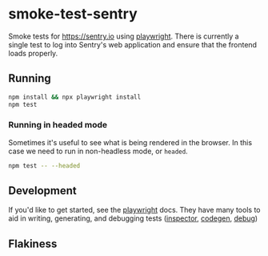 # smoke-test-sentry

Smoke tests for https://sentry.io using [playwright](https://playwright.dev/).
There is currently a single test to log into Sentry's web application and
ensure that the frontend loads properly.


## Running

```bash
npm install && npx playwright install
npm test
```

### Running in headed mode

Sometimes it's useful to see what is being rendered in the browser. In this case we need to run in non-headless mode, or `headed`.
```bash
npm test -- --headed
```

## Development

If you'd like to get started, see the [playwright](https://playwright.dev/)
docs. They have many tools to aid in writing, generating, and debugging tests
([inspector](https://playwright.dev/docs/inspector),
[codegen](https://playwright.dev/docs/codegen),
[debug](https://playwright.dev/docs/debug))

## Flakiness
